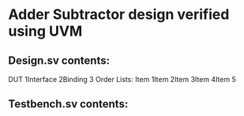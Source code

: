 # Adder Subtractor design verified using UVM
## Design.sv contents: 
DUT 1Interface 2Binding 3
Order Lists:
Item 1Item 2Item 3Item 4Item 5
## Testbench.sv contents: 

